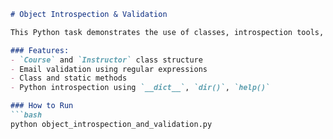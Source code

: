 
```markdown
# Object Introspection & Validation

This Python task demonstrates the use of classes, introspection tools, and regex validation for instructor and course data.

### Features:
- `Course` and `Instructor` class structure
- Email validation using regular expressions
- Class and static methods
- Python introspection using `__dict__`, `dir()`, `help()`

### How to Run
```bash
python object_introspection_and_validation.py
